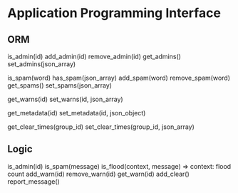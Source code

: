# Application Programming Interface

## ORM

[//]: <> (admins table)
is_admin(id)
add_admin(id)
remove_admin(id)
get_admins()
set_admins(json_array)

[//]: <> (spams table)
is_spam(word)
has_spam(json_array)
add_spam(word)
remove_spam(word)
get_spams()
set_spams(json_array)

[//]: <> (warns and metadata table)
get_warns(id)
set_warns(id, json_array)

[//]: <> (warns and metadata table)
get_metadata(id)
set_metadata(id, json_object)

[//]: <> (group_clear_time table)
get_clear_times(group_id)
set_clear_times(group_id, json_array)

## Logic

is_admin(id)
is_spam(message)
is_flood(context, message) => context: flood count
add_warn(id)
remove_warn(id)
get_warn(id)
add_clear()
report_message()
